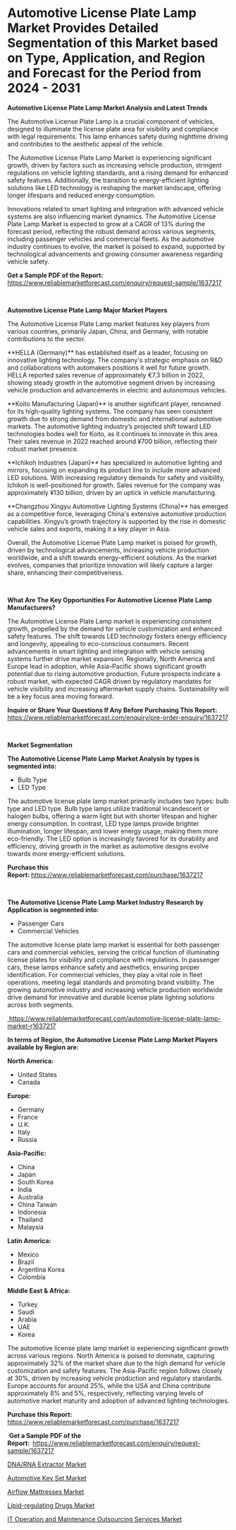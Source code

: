 <p><h1>Automotive License Plate Lamp Market Provides Detailed Segmentation of this Market based on Type, Application, and Region and Forecast for the Period from 2024 - 2031</h1></p><p><strong>Automotive License Plate Lamp Market Analysis and Latest Trends</strong></p>
<p><p>The Automotive License Plate Lamp is a crucial component of vehicles, designed to illuminate the license plate area for visibility and compliance with legal requirements. This lamp enhances safety during nighttime driving and contributes to the aesthetic appeal of the vehicle. </p><p>The Automotive License Plate Lamp Market is experiencing significant growth, driven by factors such as increasing vehicle production, stringent regulations on vehicle lighting standards, and a rising demand for enhanced safety features. Additionally, the transition to energy-efficient lighting solutions like LED technology is reshaping the market landscape, offering longer lifespans and reduced energy consumption. </p><p>Innovations related to smart lighting and integration with advanced vehicle systems are also influencing market dynamics. The Automotive License Plate Lamp Market is expected to grow at a CAGR of 13% during the forecast period, reflecting the robust demand across various segments, including passenger vehicles and commercial fleets. As the automotive industry continues to evolve, the market is poised to expand, supported by technological advancements and growing consumer awareness regarding vehicle safety.</p></p>
<p><strong>Get a Sample PDF of the Report:&nbsp;</strong> <a href="https://www.reliablemarketforecast.com/enquiry/request-sample/1637217?utm_campaign=1833&utm_medium=2&utm_source=Github&utm_content=ia&utm_term=07122024&utm_id=automotive-license-plate-lamp">https://www.reliablemarketforecast.com/enquiry/request-sample/1637217</a></p>
<p>&nbsp;</p>
<p><strong>Automotive License Plate Lamp Major Market Players</strong></p>
<p><p>The Automotive License Plate Lamp market features key players from various countries, primarily Japan, China, and Germany, with notable contributions to the sector.</p><p>**HELLA (Germany)** has established itself as a leader, focusing on innovative lighting technology. The company's strategic emphasis on R&D and collaborations with automakers positions it well for future growth. HELLA reported sales revenue of approximately €7.3 billion in 2022, showing steady growth in the automotive segment driven by increasing vehicle production and advancements in electric and autonomous vehicles.</p><p>**Koito Manufacturing (Japan)** is another significant player, renowned for its high-quality lighting systems. The company has seen consistent growth due to strong demand from domestic and international automotive markets. The automotive lighting industry’s projected shift toward LED technologies bodes well for Koito, as it continues to innovate in this area. Their sales revenue in 2022 reached around ¥700 billion, reflecting their robust market presence.</p><p>**Ichikoh Industries (Japan)** has specialized in automotive lighting and mirrors, focusing on expanding its product line to include more advanced LED solutions. With increasing regulatory demands for safety and visibility, Ichikoh is well-positioned for growth. Sales revenue for the company was approximately ¥130 billion, driven by an uptick in vehicle manufacturing.</p><p>**Changzhou Xingyu Automotive Lighting Systems (China)** has emerged as a competitive force, leveraging China's extensive automotive production capabilities. Xingyu’s growth trajectory is supported by the rise in domestic vehicle sales and exports, making it a key player in Asia.</p><p>Overall, the Automotive License Plate Lamp market is poised for growth, driven by technological advancements, increasing vehicle production worldwide, and a shift towards energy-efficient solutions. As the market evolves, companies that prioritize innovation will likely capture a larger share, enhancing their competitiveness.</p></p>
<p>&nbsp;</p>
<p><strong>What Are The Key Opportunities For Automotive License Plate Lamp Manufacturers?</strong></p>
<p><p>The Automotive License Plate Lamp market is experiencing consistent growth, propelled by the demand for vehicle customization and enhanced safety features. The shift towards LED technology fosters energy efficiency and longevity, appealing to eco-conscious consumers. Recent advancements in smart lighting and integration with vehicle sensing systems further drive market expansion. Regionally, North America and Europe lead in adoption, while Asia-Pacific shows significant growth potential due to rising automotive production. Future prospects indicate a robust market, with expected CAGR driven by regulatory mandates for vehicle visibility and increasing aftermarket supply chains. Sustainability will be a key focus area moving forward.</p></p>
<p><strong>Inquire or Share Your Questions If Any Before Purchasing This Report:</strong> <a href="https://www.reliablemarketforecast.com/enquiry/pre-order-enquiry/1637217?utm_campaign=1833&utm_medium=2&utm_source=Github&utm_content=ia&utm_term=07122024&utm_id=automotive-license-plate-lamp">https://www.reliablemarketforecast.com/enquiry/pre-order-enquiry/1637217</a></p>
<p>&nbsp;</p>
<p><strong>Market Segmentation</strong></p>
<p><strong>The Automotive License Plate Lamp Market Analysis by types is segmented into:</strong></p>
<p><ul><li>Bulb Type</li><li>LED Type</li></ul></p>
<p><p>The automotive license plate lamp market primarily includes two types: bulb type and LED type. Bulb type lamps utilize traditional incandescent or halogen bulbs, offering a warm light but with shorter lifespan and higher energy consumption. In contrast, LED type lamps provide brighter illumination, longer lifespan, and lower energy usage, making them more eco-friendly. The LED option is increasingly favored for its durability and efficiency, driving growth in the market as automotive designs evolve towards more energy-efficient solutions.</p></p>
<p><strong>Purchase this Report:&nbsp;</strong><a href="https://www.reliablemarketforecast.com/purchase/1637217?utm_campaign=1833&utm_medium=2&utm_source=Github&utm_content=ia&utm_term=07122024&utm_id=automotive-license-plate-lamp">https://www.reliablemarketforecast.com/purchase/1637217</a></p>
<p>&nbsp;</p>
<p><strong>The Automotive License Plate Lamp Market Industry Research by Application is segmented into:</strong></p>
<p><ul><li>Passenger Cars</li><li>Commercial Vehicles</li></ul></p>
<p><p>The automotive license plate lamp market is essential for both passenger cars and commercial vehicles, serving the critical function of illuminating license plates for visibility and compliance with regulations. In passenger cars, these lamps enhance safety and aesthetics, ensuring proper identification. For commercial vehicles, they play a vital role in fleet operations, meeting legal standards and promoting brand visibility. The growing automotive industry and increasing vehicle production worldwide drive demand for innovative and durable license plate lighting solutions across both segments.</p></p>
<p><a href="https://www.reliablemarketforecast.com/automotive-license-plate-lamp-market-r1637217?utm_campaign=1833&utm_medium=2&utm_source=Github&utm_content=ia&utm_term=07122024&utm_id=automotive-license-plate-lamp">&nbsp;https://www.reliablemarketforecast.com/automotive-license-plate-lamp-market-r1637217</a></p>
<p><strong>In terms of Region, the Automotive License Plate Lamp Market Players available by Region are:</strong></p>
<p>
    <p> <strong> North America: </strong>
        <ul>
            <li>United States</li>
            <li>Canada</li>
        </ul>
        </p> 
    <p> <strong> Europe: </strong>
        <ul>
            <li>Germany</li>
            <li>France</li>
            <li>U.K.</li>
            <li>Italy</li>
            <li>Russia</li>
        </ul>
        </p> 
    <p> <strong> Asia-Pacific: </strong>
        <ul>
            <li>China</li>
            <li>Japan</li>
            <li>South Korea</li>
            <li>India</li>
            <li>Australia</li>
            <li>China Taiwan</li>
            <li>Indonesia</li>
            <li>Thailand</li>
            <li>Malaysia</li>
        </ul>
        </p> 
    <p> <strong> Latin America: </strong>
        <ul>
            <li>Mexico</li>
            <li>Brazil</li>
            <li>Argentina Korea</li>
            <li>Colombia</li>
        </ul>
        </p> 
    <p> <strong> Middle East & Africa: </strong>
        <ul>
            <li>Turkey</li>
            <li>Saudi</li>
            <li>Arabia</li>
            <li>UAE</li>
            <li>Korea</li>
        </ul>
    </p>
    </p>
<p><p>The automotive license plate lamp market is experiencing significant growth across various regions. North America is poised to dominate, capturing approximately 32% of the market share due to the high demand for vehicle customization and safety features. The Asia-Pacific region follows closely at 30%, driven by increasing vehicle production and regulatory standards. Europe accounts for around 25%, while the USA and China contribute approximately 8% and 5%, respectively, reflecting varying levels of automotive market maturity and adoption of advanced lighting technologies.</p></p>
<p><strong>Purchase this Report: </strong><a href="https://www.reliablemarketforecast.com/purchase/1637217?utm_campaign=1833&utm_medium=2&utm_source=Github&utm_content=ia&utm_term=07122024&utm_id=automotive-license-plate-lamp">https://www.reliablemarketforecast.com/purchase/1637217</a></p>
<p>&nbsp;<strong>Get a Sample PDF of the Report:&nbsp;&nbsp;</strong><a href="https://www.reliablemarketforecast.com/enquiry/request-sample/1637217?utm_campaign=1833&utm_medium=2&utm_source=Github&utm_content=ia&utm_term=07122024&utm_id=automotive-license-plate-lamp">https://www.reliablemarketforecast.com/enquiry/request-sample/1637217</a></p>
<p><strong></strong></p>
<p><p><a href="https://www.linkedin.com/pulse/anticipated-growth-dnarna-extractor-market-2024-2031-set-85-avmic?utm_campaign=1833&utm_medium=2&utm_source=Github&utm_content=ia&utm_term=07122024&utm_id=automotive-license-plate-lamp">DNA/RNA Extractor Market</a></p><p><a href="https://github.com/FassouRP/Market-Research-Report-List-6/blob/main/automotive-key-set-market.md?utm_campaign=1833&utm_medium=2&utm_source=Github&utm_content=ia&utm_term=07122024&utm_id=automotive-license-plate-lamp">Automotive Key Set Market</a></p><p><a href="https://issuu.com/reportprime-2/docs/airflow-mattresses-market-size-2030.pptx?utm_campaign=1833&utm_medium=2&utm_source=Github&utm_content=ia&utm_term=07122024&utm_id=automotive-license-plate-lamp">Airflow Mattresses Market</a></p><p><a href="https://www.linkedin.com/pulse/lipid-regulating-drugs-market-analysis-highlights-growth-roube?utm_campaign=1833&utm_medium=2&utm_source=Github&utm_content=ia&utm_term=07122024&utm_id=automotive-license-plate-lamp">Lipid-regulating Drugs Market</a></p><p><a href="https://issuu.com/reportprime-2/docs/it-operation-and-maintenance-outsourcing-services-?utm_campaign=1833&utm_medium=2&utm_source=Github&utm_content=ia&utm_term=07122024&utm_id=automotive-license-plate-lamp">IT Operation and Maintenance Outsourcing Services Market</a></p></p>
